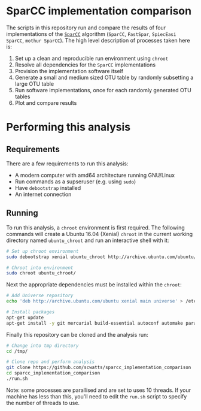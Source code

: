 # SparCC implementation comparison
The scripts in this repository run and compare the results of four implementations of the [`SparCC`](http://journals.plos.org/ploscompbiol/article?id=10.1371/journal.pcbi.1002687) algorithm (`SparCC`, `FastSpar`, `SpiecEasi SparCC`, `mothur SparCC`). The high level description of processes taken here is:
1. Set up a clean and reproducible run environment using `chroot`
2. Resolve all dependencies for the `SparCC` implementations
3. Provision the implementation software itself
4. Generate a small and medium sized OTU table by randomly subsetting a large OTU table
5. Run software implementations, once for each randomly generated OTU tables
6. Plot and compare results

# Performing this analysis
## Requirements
There are a few requirements to run this analysis:
* A modern computer with amd64 architecture running GNU/Linux
* Run commands as a supseruser (e.g. using `sudo`)
* Have `debootstrap` installed
* An internet connection


## Running
To run this analysis, a `chroot` environment is first required. The following commands will create a Ubuntu 16.04 (Xenial) `chroot` in the current working directory named `ubuntu_chroot` and run an interactive shell with it:
```bash
# Set up chroot environment
sudo debootstrap xenial ubuntu_chroot http://archive.ubuntu.com/ubuntu/

# Chroot into environment
sudo chroot ubuntu_chroot/
```

Next the appropriate dependencies must be installed within the `chroot`:
```bash
# Add Universe repository
echo 'deb http://archive.ubuntu.com/ubuntu xenial main universe' > /etc/apt/sources.list

# Install packages
apt-get update
apt-get install -y git mercurial build-essential autoconf automake parallel libarmadillo-dev libgsl-dev libopenblas-dev python-numpy python-pandas libcurl4-openssl-dev libssl-dev r-base r-cran-vgam r-cran-igraph r-cran-digest time wget ca-certificates --no-install-recommends
```

Finally this repository can be cloned and the analysis run:
```bash
# Change into tmp directory
cd /tmp/

# Clone repo and perform analysis
git clone https://github.com/scwatts/sparcc_implementation_comparison
cd sparcc_implementation_comparison
./run.sh
```

Note: some processes are parallised and are set to uses 10 threads. If your machine has less than this, you'll need to edit the `run.sh` script to specify the number of threads to use.
